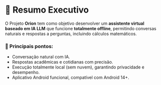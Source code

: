 # 🌌 Resumo Executivo

O Projeto **Orion** tem como objetivo desenvolver um **assistente virtual baseado em IA LLM** que funcione **totalmente offline**, permitindo conversas naturais e respostas a perguntas, incluindo cálculos matemáticos.  

### 📌 Principais pontos:
- Conversação natural com IA.
- Respostas acadêmicas e cotidianas com precisão.
- Execução totalmente local (sem nuvem), garantindo privacidade e desempenho.
- Aplicativo Android funcional, compatível com Android 14+.
